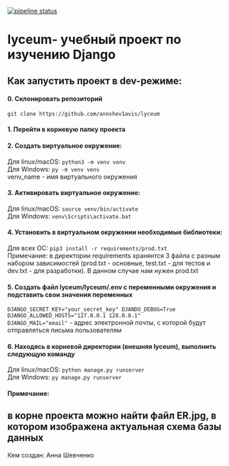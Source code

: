 [![pipeline status](https://gitlab.crja72.ru/django/2024/autumn/course/students/284664-annshevchenkooo-course-1187/badges/main/pipeline.svg)](https://gitlab.crja72.ru/django/2024/autumn/course/students/284664-annshevchenkooo-course-1187/-/commits/main)
# lyceum- учебный проект по изучению Django  
## Как запустить проект в dev-режиме:  
#### 0. Склонировать репозиторий  
```git clone https://github.com/annshev1avis/lyceum```
#### 1. Перейти в корневую папку проекта  
#### 2. Создать виртуальное окружение:  
Для linux/macOS: ```python3 -m venv venv```  
Для Windows: ```py -m venv venv```  
venv_name - имя виртуального окружения  
#### 3. Активировать виртуальное окружение:  
Для linux/macOS: ```source venv/bin/activate```  
Для Windows: ```venv\Scripts\activate.bat```  
#### 4. Установить в виртуальном окружении необходимые библиотеки:  
Для всех ОС: ```pip3 install -r requirements/prod.txt```  
Примечание: в директории requirements хранянтся 3 файла с разным набором зависимостей (prod.txt - основные, test.txt - для тестов и dev.txt - для разработки). В данном случае нам нужен prod.txt
#### 5. Создать файл lyceum/lyceum/.env с переменными окружения и подставить свои значения переменных  
```DJANGO_SECRET_KEY="your_secret_key" DJANDO_DEBUG=True  DJANGO_ALLOWED_HOSTS="127.0.0.1 128.0.0.1"```  
```DJANGO_MAIL="email"``` - адрес электронной почты, с которой будут отправляться письма пользователям  
#### 6. Находясь в корневой директории (внешняя lyceum), выполнить следующую команду
Для linux/macOS: ```python manage.py runserver```  
Для Windows: ```py manage.py runserver```
  
#### Примечание:  
в корне проекта можно найти файл ER.jpg, в котором изображена актуальная схема базы данных  
---
Кем создан: Анна Шевченко 
